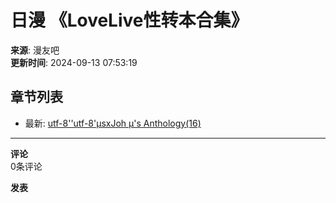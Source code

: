 # 日漫 《LoveLive性转本合集》

**来源**: 漫友吧  
**更新时间**: 2024-09-13 07:53:19

## 章节列表

- 最新: [utf-8''utf-8'μsxJoh μ's Anthology(16)](/read/4852/1119732/1.html)

---

**评论**  
0条评论

**发表**